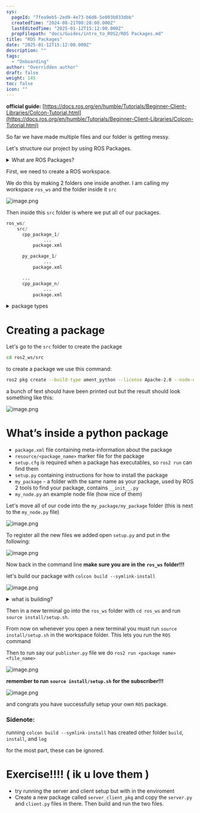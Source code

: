 ```yaml
---
sys:
  pageId: "7fea9eb5-2ed9-4e73-b6d6-5e093b833dbb"
  createdTime: "2024-08-21T00:28:00.000Z"
  lastEditedTime: "2025-01-12T15:12:00.000Z"
  propFilepath: "docs/Guides/intro_to_ROS2/ROS Packages.md"
title: "ROS Packages"
date: "2025-01-12T15:12:00.000Z"
description: ""
tags:
  - "Onboarding"
author: "Overridden author"
draft: false
weight: 145
toc: false
icon: ""
---
```


**official guide:** [https://docs.ros.org/en/humble/Tutorials/Beginner-Client-Libraries/Colcon-Tutorial.html](https://docs.ros.org/en/humble/Tutorials/Beginner-Client-Libraries/Colcon-Tutorial.html)

So far we have made multiple files and our folder is getting messy.

Let's structure our project by using ROS Packages.

<details>

<summary>What are ROS Packages?</summary>

ROS Packages are, as the name implies, packages of code that are highly sharable between ROS developers.

They consist of a folder, `package.xml` file, and source code

```python
      cpp_package_1/
		      ... imagine much code files here ..
          package.xml
```

</details>

First, we need to create a ROS workspace.

We do this by making 2 folders one inside another. I am calling my workspace `ros_ws` and the folder inside it `src`

![image.png](https://prod-files-secure.s3.us-west-2.amazonaws.com/d518164a-d88e-44d1-a4ee-3adb3bd8bce0/70706947-fd18-4537-a67b-e12946812d31/image.png?X-Amz-Algorithm=AWS4-HMAC-SHA256&X-Amz-Content-Sha256=UNSIGNED-PAYLOAD&X-Amz-Credential=ASIAZI2LB4666I44ZIEH%2F20250616%2Fus-west-2%2Fs3%2Faws4_request&X-Amz-Date=20250616T061429Z&X-Amz-Expires=3600&X-Amz-Security-Token=IQoJb3JpZ2luX2VjEGsaCXVzLXdlc3QtMiJIMEYCIQC05vyjFi70Ds85I074EEWsWA4PLAu1dfdssNUKXIol2QIhAPtRnpGnXgS5S91TdvsnwZQi5OtQRi7ugMw2Kkigvg9jKv8DCFMQABoMNjM3NDIzMTgzODA1IgyUarmFkIRW7xrTgqwq3AN07QgU2HWnjueMSIBRdrrHzxnb9zd09T4urTIjwKgdql3ttCyAMAfk0QirS%2BUMTB%2BtuGHi6ptofdcQylYrrbq6He9sNE7hhOL49Peo21xNm0KVBMfereU5%2FNavKiDdiPI%2FXKvZlKUaP8T0I69ixFyLeIftwKGAzwEGAVS5ZR1CKEXdVT53uTHEcLTMiPZXFdhT64OrQ0EDEo%2FABL%2BjBKnlT7iEYaPNH1BfDo73xXlQarQycQgjLD%2FYdcXa00SxtpxAoJ3puSEnJpPOFsnupyojSwhtP0PNDOEn9%2Byz4EwWObethN%2B15zmIEPdGDf%2Be4KIokIxgx4cDvYYzHS4EQgCs3f3xSyv0YHdwHu%2BGq8Gx5KbaIhNx%2BGiJy0GlMZDF5qDFITLcX8%2FKoAHiLXz8OESHM9hOVC2qfNbAoe%2BaLdhBeLg6xciKbT81ZjvPqCJRL3zdX4xDE81oxqxNQ3n3t8nwlS3AMEm4SthNGh7nJOmtBaWSTbpMS9kkfKP8lv2mz3ZTbUlgHz8S03N99DU3VVMN%2BqnblvG5CA6LrImm0DAP%2FjjTltChPjVXBSWk4eefCqliM5%2BefrrNajOtV2SmtWH5AF4r8a%2F9doGHDEQ0fMRaMbOU5S%2FOj1dSzq9PnjC1%2Fr3CBjqkAR2z1f4vcZ%2FW4ZRCs%2B1hiq4aaYBvwR%2FA%2FAbl5W1g6hVJGiHhKPWwkLdv4CxEVv6NxQW05forxQu6VMnCn%2Fy3PGcjhDK2pm%2FXgS7T5dTkiElrOMvwk8yFA%2BVW%2BeiG%2FRI3iSmF4RtuNkb5bpEWsLp3na%2F40ax94GdyrLQho8FXlwf2LvrUx9ZZfvOETQYTTCTBQucz%2B33Oq5GDPE7AolebQTR%2BaC6Y&X-Amz-Signature=1a08d8ca20280d5dde8db3483a86592034a8527880d1e264647b5adc847ed60b&X-Amz-SignedHeaders=host&x-amz-checksum-mode=ENABLED&x-id=GetObject)

Then inside this `src` folder is where we put all of our packages.

```python
ros_ws/
    src/
      cpp_package_1/
		      ...
          package.xml

      py_package_1/
		      ...
          package.xml

      ...
      cpp_package_n/
		      ...
          package.xml

```

<details>

<summary>package types</summary>

packages can be either `C++` or python.

the intern file structure is different for each but for this guide we will stick to creating python packages

</details>

# Creating a package

Let's go to the `src` folder to create the package

```bash
cd ros2_ws/src
```

to create a package we use this command:

```bash
ros2 pkg create --build-type ament_python --license Apache-2.0 --node-name my_node my_package
```

a bunch of text should have been printed out but the result should look something like this:

![image.png](https://prod-files-secure.s3.us-west-2.amazonaws.com/d518164a-d88e-44d1-a4ee-3adb3bd8bce0/e6cf1e3f-8512-4a3e-b131-079f800bf3e8/image.png?X-Amz-Algorithm=AWS4-HMAC-SHA256&X-Amz-Content-Sha256=UNSIGNED-PAYLOAD&X-Amz-Credential=ASIAZI2LB4666I44ZIEH%2F20250616%2Fus-west-2%2Fs3%2Faws4_request&X-Amz-Date=20250616T061429Z&X-Amz-Expires=3600&X-Amz-Security-Token=IQoJb3JpZ2luX2VjEGsaCXVzLXdlc3QtMiJIMEYCIQC05vyjFi70Ds85I074EEWsWA4PLAu1dfdssNUKXIol2QIhAPtRnpGnXgS5S91TdvsnwZQi5OtQRi7ugMw2Kkigvg9jKv8DCFMQABoMNjM3NDIzMTgzODA1IgyUarmFkIRW7xrTgqwq3AN07QgU2HWnjueMSIBRdrrHzxnb9zd09T4urTIjwKgdql3ttCyAMAfk0QirS%2BUMTB%2BtuGHi6ptofdcQylYrrbq6He9sNE7hhOL49Peo21xNm0KVBMfereU5%2FNavKiDdiPI%2FXKvZlKUaP8T0I69ixFyLeIftwKGAzwEGAVS5ZR1CKEXdVT53uTHEcLTMiPZXFdhT64OrQ0EDEo%2FABL%2BjBKnlT7iEYaPNH1BfDo73xXlQarQycQgjLD%2FYdcXa00SxtpxAoJ3puSEnJpPOFsnupyojSwhtP0PNDOEn9%2Byz4EwWObethN%2B15zmIEPdGDf%2Be4KIokIxgx4cDvYYzHS4EQgCs3f3xSyv0YHdwHu%2BGq8Gx5KbaIhNx%2BGiJy0GlMZDF5qDFITLcX8%2FKoAHiLXz8OESHM9hOVC2qfNbAoe%2BaLdhBeLg6xciKbT81ZjvPqCJRL3zdX4xDE81oxqxNQ3n3t8nwlS3AMEm4SthNGh7nJOmtBaWSTbpMS9kkfKP8lv2mz3ZTbUlgHz8S03N99DU3VVMN%2BqnblvG5CA6LrImm0DAP%2FjjTltChPjVXBSWk4eefCqliM5%2BefrrNajOtV2SmtWH5AF4r8a%2F9doGHDEQ0fMRaMbOU5S%2FOj1dSzq9PnjC1%2Fr3CBjqkAR2z1f4vcZ%2FW4ZRCs%2B1hiq4aaYBvwR%2FA%2FAbl5W1g6hVJGiHhKPWwkLdv4CxEVv6NxQW05forxQu6VMnCn%2Fy3PGcjhDK2pm%2FXgS7T5dTkiElrOMvwk8yFA%2BVW%2BeiG%2FRI3iSmF4RtuNkb5bpEWsLp3na%2F40ax94GdyrLQho8FXlwf2LvrUx9ZZfvOETQYTTCTBQucz%2B33Oq5GDPE7AolebQTR%2BaC6Y&X-Amz-Signature=2be00fc645347b8dce5ef73f991122750a675a23ce4a548dfb53b662de71ecf2&X-Amz-SignedHeaders=host&x-amz-checksum-mode=ENABLED&x-id=GetObject)

# What’s inside a python package

- `package.xml` file containing meta-information about the package
- `resource/<package_name>` marker file for the package
- `setup.cfg` is required when a package has executables, so `ros2 run` can find them
- `setup.py` containing instructions for how to install the package
- `my_package` - a folder with the same name as your package, used by ROS 2 tools to find your package, contains `__init__.py`
- `my_node.py` an example node file (how nice of them)

Let's move all of our code into the `my_package/my_package` folder (this is next to the `my_node.py` file)

![image.png](https://prod-files-secure.s3.us-west-2.amazonaws.com/d518164a-d88e-44d1-a4ee-3adb3bd8bce0/9ce58f11-0da9-4d3e-b86d-506a9685d378/image.png?X-Amz-Algorithm=AWS4-HMAC-SHA256&X-Amz-Content-Sha256=UNSIGNED-PAYLOAD&X-Amz-Credential=ASIAZI2LB4666I44ZIEH%2F20250616%2Fus-west-2%2Fs3%2Faws4_request&X-Amz-Date=20250616T061429Z&X-Amz-Expires=3600&X-Amz-Security-Token=IQoJb3JpZ2luX2VjEGsaCXVzLXdlc3QtMiJIMEYCIQC05vyjFi70Ds85I074EEWsWA4PLAu1dfdssNUKXIol2QIhAPtRnpGnXgS5S91TdvsnwZQi5OtQRi7ugMw2Kkigvg9jKv8DCFMQABoMNjM3NDIzMTgzODA1IgyUarmFkIRW7xrTgqwq3AN07QgU2HWnjueMSIBRdrrHzxnb9zd09T4urTIjwKgdql3ttCyAMAfk0QirS%2BUMTB%2BtuGHi6ptofdcQylYrrbq6He9sNE7hhOL49Peo21xNm0KVBMfereU5%2FNavKiDdiPI%2FXKvZlKUaP8T0I69ixFyLeIftwKGAzwEGAVS5ZR1CKEXdVT53uTHEcLTMiPZXFdhT64OrQ0EDEo%2FABL%2BjBKnlT7iEYaPNH1BfDo73xXlQarQycQgjLD%2FYdcXa00SxtpxAoJ3puSEnJpPOFsnupyojSwhtP0PNDOEn9%2Byz4EwWObethN%2B15zmIEPdGDf%2Be4KIokIxgx4cDvYYzHS4EQgCs3f3xSyv0YHdwHu%2BGq8Gx5KbaIhNx%2BGiJy0GlMZDF5qDFITLcX8%2FKoAHiLXz8OESHM9hOVC2qfNbAoe%2BaLdhBeLg6xciKbT81ZjvPqCJRL3zdX4xDE81oxqxNQ3n3t8nwlS3AMEm4SthNGh7nJOmtBaWSTbpMS9kkfKP8lv2mz3ZTbUlgHz8S03N99DU3VVMN%2BqnblvG5CA6LrImm0DAP%2FjjTltChPjVXBSWk4eefCqliM5%2BefrrNajOtV2SmtWH5AF4r8a%2F9doGHDEQ0fMRaMbOU5S%2FOj1dSzq9PnjC1%2Fr3CBjqkAR2z1f4vcZ%2FW4ZRCs%2B1hiq4aaYBvwR%2FA%2FAbl5W1g6hVJGiHhKPWwkLdv4CxEVv6NxQW05forxQu6VMnCn%2Fy3PGcjhDK2pm%2FXgS7T5dTkiElrOMvwk8yFA%2BVW%2BeiG%2FRI3iSmF4RtuNkb5bpEWsLp3na%2F40ax94GdyrLQho8FXlwf2LvrUx9ZZfvOETQYTTCTBQucz%2B33Oq5GDPE7AolebQTR%2BaC6Y&X-Amz-Signature=177056f6096cd9c53abbe6d971c3d6048eed879d0d21545ff740944d74a57a1e&X-Amz-SignedHeaders=host&x-amz-checksum-mode=ENABLED&x-id=GetObject)

To register all the new files we added open `setup.py` and put in the following:

![image.png](https://prod-files-secure.s3.us-west-2.amazonaws.com/d518164a-d88e-44d1-a4ee-3adb3bd8bce0/1cd7c262-4cae-4496-9d75-c178537d24a2/image.png?X-Amz-Algorithm=AWS4-HMAC-SHA256&X-Amz-Content-Sha256=UNSIGNED-PAYLOAD&X-Amz-Credential=ASIAZI2LB4666I44ZIEH%2F20250616%2Fus-west-2%2Fs3%2Faws4_request&X-Amz-Date=20250616T061429Z&X-Amz-Expires=3600&X-Amz-Security-Token=IQoJb3JpZ2luX2VjEGsaCXVzLXdlc3QtMiJIMEYCIQC05vyjFi70Ds85I074EEWsWA4PLAu1dfdssNUKXIol2QIhAPtRnpGnXgS5S91TdvsnwZQi5OtQRi7ugMw2Kkigvg9jKv8DCFMQABoMNjM3NDIzMTgzODA1IgyUarmFkIRW7xrTgqwq3AN07QgU2HWnjueMSIBRdrrHzxnb9zd09T4urTIjwKgdql3ttCyAMAfk0QirS%2BUMTB%2BtuGHi6ptofdcQylYrrbq6He9sNE7hhOL49Peo21xNm0KVBMfereU5%2FNavKiDdiPI%2FXKvZlKUaP8T0I69ixFyLeIftwKGAzwEGAVS5ZR1CKEXdVT53uTHEcLTMiPZXFdhT64OrQ0EDEo%2FABL%2BjBKnlT7iEYaPNH1BfDo73xXlQarQycQgjLD%2FYdcXa00SxtpxAoJ3puSEnJpPOFsnupyojSwhtP0PNDOEn9%2Byz4EwWObethN%2B15zmIEPdGDf%2Be4KIokIxgx4cDvYYzHS4EQgCs3f3xSyv0YHdwHu%2BGq8Gx5KbaIhNx%2BGiJy0GlMZDF5qDFITLcX8%2FKoAHiLXz8OESHM9hOVC2qfNbAoe%2BaLdhBeLg6xciKbT81ZjvPqCJRL3zdX4xDE81oxqxNQ3n3t8nwlS3AMEm4SthNGh7nJOmtBaWSTbpMS9kkfKP8lv2mz3ZTbUlgHz8S03N99DU3VVMN%2BqnblvG5CA6LrImm0DAP%2FjjTltChPjVXBSWk4eefCqliM5%2BefrrNajOtV2SmtWH5AF4r8a%2F9doGHDEQ0fMRaMbOU5S%2FOj1dSzq9PnjC1%2Fr3CBjqkAR2z1f4vcZ%2FW4ZRCs%2B1hiq4aaYBvwR%2FA%2FAbl5W1g6hVJGiHhKPWwkLdv4CxEVv6NxQW05forxQu6VMnCn%2Fy3PGcjhDK2pm%2FXgS7T5dTkiElrOMvwk8yFA%2BVW%2BeiG%2FRI3iSmF4RtuNkb5bpEWsLp3na%2F40ax94GdyrLQho8FXlwf2LvrUx9ZZfvOETQYTTCTBQucz%2B33Oq5GDPE7AolebQTR%2BaC6Y&X-Amz-Signature=6f77b5303080f9722ae6bc6ef66c7f72b672b0a50827d058d25991ca06adeaab&X-Amz-SignedHeaders=host&x-amz-checksum-mode=ENABLED&x-id=GetObject)

Now back in the command line **make sure you are in the** **`ros_ws`** **folder!!!**

let's build our package with `colcon build --symlink-install`

![image.png](https://prod-files-secure.s3.us-west-2.amazonaws.com/d518164a-d88e-44d1-a4ee-3adb3bd8bce0/2f2a0d27-b173-48fd-b189-5f5c0ce65619/image.png?X-Amz-Algorithm=AWS4-HMAC-SHA256&X-Amz-Content-Sha256=UNSIGNED-PAYLOAD&X-Amz-Credential=ASIAZI2LB4666I44ZIEH%2F20250616%2Fus-west-2%2Fs3%2Faws4_request&X-Amz-Date=20250616T061429Z&X-Amz-Expires=3600&X-Amz-Security-Token=IQoJb3JpZ2luX2VjEGsaCXVzLXdlc3QtMiJIMEYCIQC05vyjFi70Ds85I074EEWsWA4PLAu1dfdssNUKXIol2QIhAPtRnpGnXgS5S91TdvsnwZQi5OtQRi7ugMw2Kkigvg9jKv8DCFMQABoMNjM3NDIzMTgzODA1IgyUarmFkIRW7xrTgqwq3AN07QgU2HWnjueMSIBRdrrHzxnb9zd09T4urTIjwKgdql3ttCyAMAfk0QirS%2BUMTB%2BtuGHi6ptofdcQylYrrbq6He9sNE7hhOL49Peo21xNm0KVBMfereU5%2FNavKiDdiPI%2FXKvZlKUaP8T0I69ixFyLeIftwKGAzwEGAVS5ZR1CKEXdVT53uTHEcLTMiPZXFdhT64OrQ0EDEo%2FABL%2BjBKnlT7iEYaPNH1BfDo73xXlQarQycQgjLD%2FYdcXa00SxtpxAoJ3puSEnJpPOFsnupyojSwhtP0PNDOEn9%2Byz4EwWObethN%2B15zmIEPdGDf%2Be4KIokIxgx4cDvYYzHS4EQgCs3f3xSyv0YHdwHu%2BGq8Gx5KbaIhNx%2BGiJy0GlMZDF5qDFITLcX8%2FKoAHiLXz8OESHM9hOVC2qfNbAoe%2BaLdhBeLg6xciKbT81ZjvPqCJRL3zdX4xDE81oxqxNQ3n3t8nwlS3AMEm4SthNGh7nJOmtBaWSTbpMS9kkfKP8lv2mz3ZTbUlgHz8S03N99DU3VVMN%2BqnblvG5CA6LrImm0DAP%2FjjTltChPjVXBSWk4eefCqliM5%2BefrrNajOtV2SmtWH5AF4r8a%2F9doGHDEQ0fMRaMbOU5S%2FOj1dSzq9PnjC1%2Fr3CBjqkAR2z1f4vcZ%2FW4ZRCs%2B1hiq4aaYBvwR%2FA%2FAbl5W1g6hVJGiHhKPWwkLdv4CxEVv6NxQW05forxQu6VMnCn%2Fy3PGcjhDK2pm%2FXgS7T5dTkiElrOMvwk8yFA%2BVW%2BeiG%2FRI3iSmF4RtuNkb5bpEWsLp3na%2F40ax94GdyrLQho8FXlwf2LvrUx9ZZfvOETQYTTCTBQucz%2B33Oq5GDPE7AolebQTR%2BaC6Y&X-Amz-Signature=ebb1c4fddd5dac905d8cf380c4115111832bdcda7380befb02299a4025e34901&X-Amz-SignedHeaders=host&x-amz-checksum-mode=ENABLED&x-id=GetObject)

<details>

<summary>what is building?</summary>

if you are a CS major at Rose-Hulman you will learn the answer to this in CSSE132

but TLDR; is it combines all the code files into one program that can be run easily 

</details>

Then in a new terminal go into the `ros_ws` folder with `cd ros_ws` and run `source install/setup.sh`. 

From now on whenever you open a new terminal you must run `source install/setup.sh` in the workspace folder. This lets you run the `ROS` command

Then to run say our `publisher.py` file we do `ros2 run <package name> <file_name>`

![image.png](https://prod-files-secure.s3.us-west-2.amazonaws.com/d518164a-d88e-44d1-a4ee-3adb3bd8bce0/4f4b1219-3a44-4632-aa0a-ce3471699f59/image.png?X-Amz-Algorithm=AWS4-HMAC-SHA256&X-Amz-Content-Sha256=UNSIGNED-PAYLOAD&X-Amz-Credential=ASIAZI2LB4666I44ZIEH%2F20250616%2Fus-west-2%2Fs3%2Faws4_request&X-Amz-Date=20250616T061429Z&X-Amz-Expires=3600&X-Amz-Security-Token=IQoJb3JpZ2luX2VjEGsaCXVzLXdlc3QtMiJIMEYCIQC05vyjFi70Ds85I074EEWsWA4PLAu1dfdssNUKXIol2QIhAPtRnpGnXgS5S91TdvsnwZQi5OtQRi7ugMw2Kkigvg9jKv8DCFMQABoMNjM3NDIzMTgzODA1IgyUarmFkIRW7xrTgqwq3AN07QgU2HWnjueMSIBRdrrHzxnb9zd09T4urTIjwKgdql3ttCyAMAfk0QirS%2BUMTB%2BtuGHi6ptofdcQylYrrbq6He9sNE7hhOL49Peo21xNm0KVBMfereU5%2FNavKiDdiPI%2FXKvZlKUaP8T0I69ixFyLeIftwKGAzwEGAVS5ZR1CKEXdVT53uTHEcLTMiPZXFdhT64OrQ0EDEo%2FABL%2BjBKnlT7iEYaPNH1BfDo73xXlQarQycQgjLD%2FYdcXa00SxtpxAoJ3puSEnJpPOFsnupyojSwhtP0PNDOEn9%2Byz4EwWObethN%2B15zmIEPdGDf%2Be4KIokIxgx4cDvYYzHS4EQgCs3f3xSyv0YHdwHu%2BGq8Gx5KbaIhNx%2BGiJy0GlMZDF5qDFITLcX8%2FKoAHiLXz8OESHM9hOVC2qfNbAoe%2BaLdhBeLg6xciKbT81ZjvPqCJRL3zdX4xDE81oxqxNQ3n3t8nwlS3AMEm4SthNGh7nJOmtBaWSTbpMS9kkfKP8lv2mz3ZTbUlgHz8S03N99DU3VVMN%2BqnblvG5CA6LrImm0DAP%2FjjTltChPjVXBSWk4eefCqliM5%2BefrrNajOtV2SmtWH5AF4r8a%2F9doGHDEQ0fMRaMbOU5S%2FOj1dSzq9PnjC1%2Fr3CBjqkAR2z1f4vcZ%2FW4ZRCs%2B1hiq4aaYBvwR%2FA%2FAbl5W1g6hVJGiHhKPWwkLdv4CxEVv6NxQW05forxQu6VMnCn%2Fy3PGcjhDK2pm%2FXgS7T5dTkiElrOMvwk8yFA%2BVW%2BeiG%2FRI3iSmF4RtuNkb5bpEWsLp3na%2F40ax94GdyrLQho8FXlwf2LvrUx9ZZfvOETQYTTCTBQucz%2B33Oq5GDPE7AolebQTR%2BaC6Y&X-Amz-Signature=a8a2432290a76910f1e52e0c7adba0f10ab165d32d3764fcc6cb493e43d5da86&X-Amz-SignedHeaders=host&x-amz-checksum-mode=ENABLED&x-id=GetObject)

**remember to run** **`source install/setup.sh`** **for the subscriber!!!**

![image.png](https://prod-files-secure.s3.us-west-2.amazonaws.com/d518164a-d88e-44d1-a4ee-3adb3bd8bce0/02121119-dad4-49ec-8356-c956108b4243/image.png?X-Amz-Algorithm=AWS4-HMAC-SHA256&X-Amz-Content-Sha256=UNSIGNED-PAYLOAD&X-Amz-Credential=ASIAZI2LB4666I44ZIEH%2F20250616%2Fus-west-2%2Fs3%2Faws4_request&X-Amz-Date=20250616T061429Z&X-Amz-Expires=3600&X-Amz-Security-Token=IQoJb3JpZ2luX2VjEGsaCXVzLXdlc3QtMiJIMEYCIQC05vyjFi70Ds85I074EEWsWA4PLAu1dfdssNUKXIol2QIhAPtRnpGnXgS5S91TdvsnwZQi5OtQRi7ugMw2Kkigvg9jKv8DCFMQABoMNjM3NDIzMTgzODA1IgyUarmFkIRW7xrTgqwq3AN07QgU2HWnjueMSIBRdrrHzxnb9zd09T4urTIjwKgdql3ttCyAMAfk0QirS%2BUMTB%2BtuGHi6ptofdcQylYrrbq6He9sNE7hhOL49Peo21xNm0KVBMfereU5%2FNavKiDdiPI%2FXKvZlKUaP8T0I69ixFyLeIftwKGAzwEGAVS5ZR1CKEXdVT53uTHEcLTMiPZXFdhT64OrQ0EDEo%2FABL%2BjBKnlT7iEYaPNH1BfDo73xXlQarQycQgjLD%2FYdcXa00SxtpxAoJ3puSEnJpPOFsnupyojSwhtP0PNDOEn9%2Byz4EwWObethN%2B15zmIEPdGDf%2Be4KIokIxgx4cDvYYzHS4EQgCs3f3xSyv0YHdwHu%2BGq8Gx5KbaIhNx%2BGiJy0GlMZDF5qDFITLcX8%2FKoAHiLXz8OESHM9hOVC2qfNbAoe%2BaLdhBeLg6xciKbT81ZjvPqCJRL3zdX4xDE81oxqxNQ3n3t8nwlS3AMEm4SthNGh7nJOmtBaWSTbpMS9kkfKP8lv2mz3ZTbUlgHz8S03N99DU3VVMN%2BqnblvG5CA6LrImm0DAP%2FjjTltChPjVXBSWk4eefCqliM5%2BefrrNajOtV2SmtWH5AF4r8a%2F9doGHDEQ0fMRaMbOU5S%2FOj1dSzq9PnjC1%2Fr3CBjqkAR2z1f4vcZ%2FW4ZRCs%2B1hiq4aaYBvwR%2FA%2FAbl5W1g6hVJGiHhKPWwkLdv4CxEVv6NxQW05forxQu6VMnCn%2Fy3PGcjhDK2pm%2FXgS7T5dTkiElrOMvwk8yFA%2BVW%2BeiG%2FRI3iSmF4RtuNkb5bpEWsLp3na%2F40ax94GdyrLQho8FXlwf2LvrUx9ZZfvOETQYTTCTBQucz%2B33Oq5GDPE7AolebQTR%2BaC6Y&X-Amz-Signature=3c36548be35d37b6db8f39e5b78295a6ae0d1c9d993e143492e347e9da76979d&X-Amz-SignedHeaders=host&x-amz-checksum-mode=ENABLED&x-id=GetObject)

and congrats you have successfully setup your own `ROS` package.

### Sidenote:

running `colcon build --symlink-install` has created other folder `build`, `install`, and `log`

for the most part, these can be ignored.

# Exercise!!!! ( ik u love them )

- try running the server and client setup but with in the enviroment
- Create a new package called `server_client_pkg` and copy the `server.py` and `client.py` files in there. Then build and run the two files.
